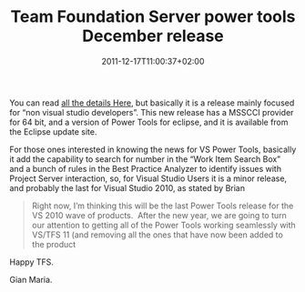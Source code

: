 ﻿---
title: "Team Foundation Server power tools December release"
description: ""
date: 2011-12-17T11:00:37+02:00
draft: false
tags: [Power Tools,Tfs]
categories: [Tfs]
---
You can read [all the details Here](http://blogs.msdn.com/b/bharry/archive/2011/12/16/december-2011-tfs-power-tools-release.aspx), but basically it is a release mainly focused for “non visual studio developers”. This new release has a MSSCCI provider for 64 bit, and a version of Power Tools for eclipse, and it is available from the Eclipse update site.

For those ones interested in knowing the news for VS Power Tools, basically it add the capability to search for number in the “Work Item Search Box” and a bunch of rules in the Best Practice Analyzer to identify issues with Project Server interaction, so, for Visual Studio Users it is a minor release, and probably the last for Visual Studio 2010, as stated by Brian

> Right now, I’m thinking this will be the last Power Tools release for the VS 2010 wave of products.  After the new year, we are going to turn our attention to getting all of the Power Tools working seamlessly with VS/TFS 11 (and removing all the ones that have now been added to the product

Happy TFS.

Gian Maria.
